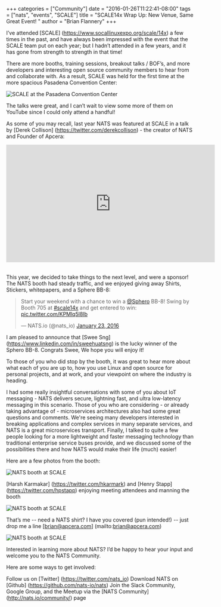 +++
categories = ["Community"]
date = "2016-01-26T11:22:41-08:00"
tags = ["nats", "events", "SCALE"]
title = "SCALE14x Wrap Up: New Venue, Same Great Event! "
author = "Brian Flannery"
+++

I’ve attended [SCALE] (https://www.socallinuxexpo.org/scale/14x) a few times in the past, and have always been impressed with the event that the SCALE team put on each year; but I hadn’t attended in a few years, and it has gone from strength to strength in that time!

There are more booths, training sessions, breakout talks / BOF’s, and more developers and interesting open source community members to hear from and collaborate with. As a result, SCALE was held for the first time at the more spacious Pasadena Convention Center:

<img class="img-responsive center-block" src="/img/blog/scale01262016/20160121_084632.jpg" alt="SCALE at the Pasadena Convention Center">

The talks were great, and I can’t wait to view some more of them on YouTube since I could only attend a handful!

As some of you may recall, last year NATS was featured at SCALE in a talk by [Derek Collison] (https://twitter.com/derekcollison) - the creator of NATS and Founder of Apcera:

<div class="embed-responsive embed-responsive-16by9">
  <iframe class="center-block" width="560" height="315" src="https://www.youtube.com/embed/5GcAgMPECxE" frameborder="0" allowfullscreen></iframe>
</div>
<br>

This year, we decided to take things to the next level, and were a sponsor!  The NATS booth had steady traffic, and we enjoyed giving away Shirts, Stickers, whitepapers, and a Sphere BB-8:

<div class="tweet-embed-con">
  <blockquote class="twitter-tweet" lang="en"><p lang="en" dir="ltr">Start your weekend with a chance to win a <a href="https://twitter.com/Sphero">@Sphero</a> BB-8! Swing by Booth 705 at <a href="https://twitter.com/hashtag/scale14x?src=hash">#scale14x</a> and get entered to win: <a href="https://t.co/KPMlq5l8Ib">pic.twitter.com/KPMlq5l8Ib</a></p>&mdash; NATS.io (@nats_io) <a href="https://twitter.com/nats_io/status/690905559252373505">January 23, 2016</a></blockquote>
  <script async src="//platform.twitter.com/widgets.js" charset="utf-8"></script>
</div>

I am pleased to announce that [Swee Sng] (https://www.linkedin.com/in/sweehuatsng) is the lucky winner of the Sphero BB-8. Congrats Swee, We hope you will enjoy it!

To those of you who did stop by the booth, it was great to hear more about what each of you are up to, how you use Linux and open source for personal projects, and at work, and your viewpoint on where the industry is heading.

I had some really insightful conversations with some of you about IoT messaging - NATS delivers secure, lightning fast, and ultra low-latency messaging in this scenario. Those of you who are considering - or already taking advantage of - microservices architectures also had some great questions and comments. We're seeing many developers interested in breaking applications and complex services in many separate services, and NATS is a great microservices transport. Finally, I talked to quite a few people looking for a more lightweight and faster messaging technology than traditional enterprise service buses provide, and we discussed some of the possibilities there and how NATS would make their life (much) easier!

Here are a few photos from the booth:

<img class="img-responsive center-block" src="/img/blog/scale01262016/IMG_0434.jpg" alt="NATS booth at SCALE">

[Harsh Karmakar] (https://twitter.com/hkarmark) and [Henry Stapp] (https://twitter.com/hpstapp) enjoying meeting attendees and manning the booth

<img class="img-responsive center-block" src="/img/blog/scale01262016/IMG_0431.jpg" alt="NATS booth at SCALE">

That’s me -- need a NATS shirt? I have you covered (pun intended!) -- just drop me a line [brian@apcera.com] (mailto:brian@apcera.com)

<img class="img-responsive center-block" src="/img/blog/scale01262016/IMG_0430.jpg" alt="NATS booth at SCALE">

Interested in learning more about NATS? I’d be happy to hear your input and welcome you to the NATS Community.

Here are some ways to get involved:

Follow us on [Twitter] (https://twitter.com/nats_io)
Download NATS on [Github] (https://github.com/nats-io/nats)
Join the Slack Community, Google Group, and the Meetup via the [NATS Community] (http://nats.io/community/) page
